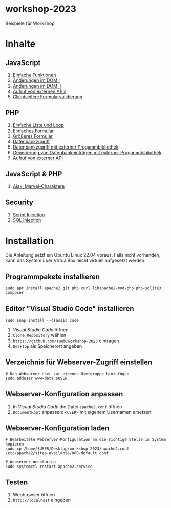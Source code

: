 # workshop-2023
Beispiele für Workshop

# Inhalte

## JavaScript

1. <a href="javascript/example01/">Einfache Funktionen</a>
2. <a href="javascript/example02/">Änderungen im DOM I</a>
3. <a href="javascript/example03/">Änderungen im DOM II</a>
4. <a href="javascript/example04/">Aufruf von externen APIs</a>
5. <a href="javascript/example05/">Clientseitige Formularvalidierung</a>

## PHP

1. <a href="php/example01/">Einfache Liste und Loop</a>
2. <a href="php/example02/">Einfaches Formular</a>
3. <a href="php/example03/">Größeres Formular</a>
4. <a href="php/example04/">Datenbankzugriff</a>
5. <a href="php/example05/">Datenbankzugriff mit externer Progammbibliothek</a>
6. <a href="php/example06/">Generierung von Datenbankeinträgen mit externer Progammbibliothek</a>
7. <a href="php/example07/">Aufruf von externer API</a>

## JavaScript & PHP

1. <a href="javascript+php/example01/">Ajax: Marvel-Charaktere</a>

## Security

1. <a href="security/example01/">Script Injection</a>
2. <a href="security/example02/">SQL Injection</a>

# Installation

Die Anleitung setzt ein Ubuntu Linux 22.04 voraus. Falls nicht vorhanden, kann das System über VirtualBox leicht virtuell aufgesetzt werden. 

## Programmpakete installieren
```
sudo apt install apache2 git php curl libapache2-mod-php php-sqlite3 composer
```

## Editor "Visual Studio Code" installieren

```
sudo snap install --classic code
```

1. _Visual Studio Code_ öffnen
2. `Clone Repository` wählen
3. `https://github.com/tuub/workshop-2023` eintragen
4. `Desktop` als Speicherort angeben

## Verzeichnis für Webserver-Zugriff einstellen
```
# Den Webserver-User zur eigenen Usergruppe hinzufügen
sudo adduser www-data $USER
```

## Webserver-Konfiguration anpassen

1. In _Visual Studio Code_ die Datei `apache2.conf` öffnen
2. `DocumentRoot` anpassen: `<USER>` mit eigenem Usernamen ersetzen

## Webserver-Konfiguration laden
```
# Bearbeitete Webserver-Konfiguration an die richtige Stelle im System kopieren
sudo cp /home/$USER/Desktop/workshop-2023/apache2.conf /etc/apache2/sites-available/000-default.conf

# Webserver neustarten
sudo systemctl restart apache2.service
```

## Testen

1. Webbrowser öffnen
2. `http://localhost` eingeben